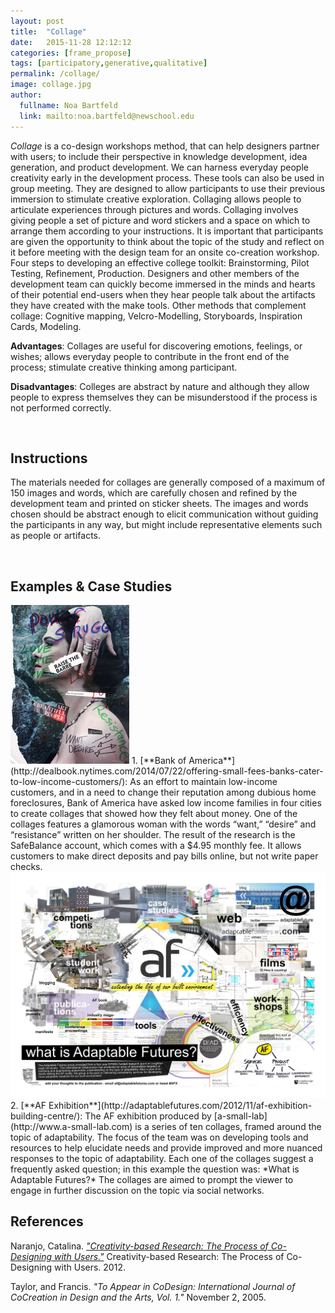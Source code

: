 ```yaml
---
layout: post
title:  "Collage"
date:   2015-11-28 12:12:12
categories: [frame_propose]
tags: [participatory,generative,qualitative]
permalink: /collage/
image: collage.jpg
author:
  fullname: Noa Bartfeld
  link: mailto:noa.bartfeld@newschool.edu
---
```


*Collage* is a co-design workshops method, that can help designers partner with users; to include their perspective in knowledge development, idea generation, and product development. We can harness everyday people creativity early in the development process. These tools can also be used in group meeting. They are designed to allow participants to use their previous immersion to stimulate creative exploration. Collaging allows people to articulate experiences through pictures and words. Collaging involves giving people a set of picture and word stickers and a space on which to arrange them according to your instructions. It is important that participants are given the opportunity to think about the topic of the study and reflect on it before meeting with the design team for an onsite co-creation workshop. Four steps to developing an effective college toolkit: Brainstorming, Pilot Testing, Refinement, Production. Designers and other members of the development team can quickly become immersed in the minds and hearts of their potential end-users when they hear people talk about the artifacts they have created with the make tools. Other methods that complement collage: Cognitive mapping, Velcro-Modelling, Storyboards, Inspiration Cards, Modeling.

**Advantages**: Collages are useful for discovering emotions, feelings, or wishes; allows everyday people to contribute in the front end of the process; stimulate creative thinking among participant. 

**Disadvantages**: Colleges are abstract by nature and although they allow people to express themselves they can be misunderstood if the process is not performed correctly.

<br>

## Instructions

The materials needed for collages are generally composed of a maximum of 150 images and words, which are carefully chosen and refined by the development team and printed on sticker sheets. The images and words chosen should be abstract enough to elicit communication without guiding the participants in any way, but might include representative elements such as people or artifacts.

<br>

## Examples & Case Studies

<img src="/assets/images/collage-1.jpg" alt="Thematic Networks on Sexual Intimacy" style="margin-bottom:0;">
1. [**Bank of America**](http://dealbook.nytimes.com/2014/07/22/offering-small-fees-banks-cater-to-low-income-customers/): As an effort to maintain low-income customers, and in a need to change their reputation among dubious home foreclosures, Bank of America have asked low income families in four cities to create collages that showed how they felt about money. One of the collages features a glamorous woman with the words “want,” “desire” and “resistance” written on her shoulder. The result of the research is the SafeBalance account, which comes with a $4.95 monthly fee. It allows customers to make direct deposits and pay bills online, but not write paper checks.

<img src="/assets/images/collage-2.jpg" alt="Thematic Networks on Sexual Intimacy" style="margin-bottom:0;">
2. [**AF Exhibition**](http://adaptablefutures.com/2012/11/af-exhibition-building-centre/): The AF exhibition produced by [a-small-lab](http://www.a-small-lab.com) is a series of ten collages, framed around the topic of adaptability. The focus of the team was on developing tools and resources to help elucidate needs and provide improved and more nuanced responses to the topic of adaptability.  Each one of the collages suggest a frequently asked question; in this example the question was: *What is Adaptable Futures?* The collages are aimed to prompt the viewer to engage in further discussion on the topic via social networks.  

<br>

## References

Naranjo, Catalina. [*"Creativity-based Research: The Process of Co-Designing with Users."*](https://uxmag.com/articles/creativity-based-research-the-process-of-co-designing-with-users.) Creativity-based Research: The Process of Co-Designing with Users. 2012.

Taylor, and Francis. *"To Appear in CoDesign: International Journal of CoCreation in Design and the Arts, Vol. 1."* November 2, 2005.
